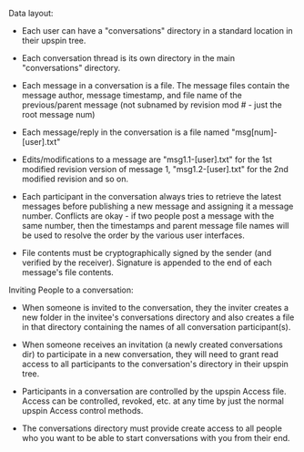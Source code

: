 
Data layout:

* Each user can have a "conversations" directory in a standard location in
  their upspin tree.

* Each conversation thread is its own directory in the main "conversations"
  directory.

* Each message in a conversation is a file.  The message files contain the
  message author, message timestamp, and file name of the previous/parent
  message (not subnamed by revision mod # - just the root message num)

* Each message/reply in the conversation is a file named "msg[num]-[user].txt"

* Edits/modifications to a message are "msg1.1-[user].txt" for the 1st
  modified revision version of message 1, "msg1.2-[user].txt" for the 2nd
  modified revision and so on.

* Each participant in the conversation always tries to retrieve the latest
  messages before publishing a new message and assigning it a message
  number.  Conflicts are okay - if two people post a message with the same
  number, then the timestamps and parent message file names will be used to
  resolve the order by the various user interfaces.

* File contents must be cryptographically signed by the sender (and verified
  by the receiver).  Signature is appended to the end of each message's file
  contents.

Inviting People to a conversation:

* When someone is invited to the conversation, they the inviter creates a new
  folder in the invitee's conversations directory and also creates a file in
  that directory containing the names of all conversation participant(s).

* When someone receives an invitation (a newly created conversations dir) to
  participate in a new conversation, they will need to grant read access to
  all participants to the conversation's directory in their upspin tree.

* Participants in a conversation are controlled by the upspin Access
  file.  Access can be controlled, revoked, etc. at any time by just the
  normal upspin Access control methods.

* The conversations directory must provide create access to all people who you
  want to be able to start conversations with you from their end.

